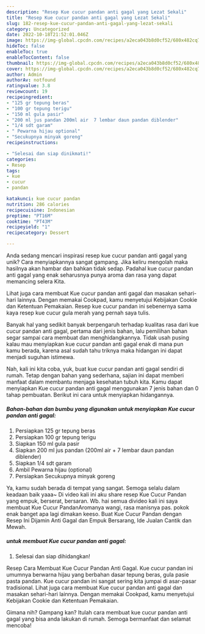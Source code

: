 ```yaml
---
description: "Resep Kue cucur pandan anti gagal yang Lezat Sekali"
title: "Resep Kue cucur pandan anti gagal yang Lezat Sekali"
slug: 182-resep-kue-cucur-pandan-anti-gagal-yang-lezat-sekali
category: Uncategorized
date: 2022-10-18T21:52:01.046Z
image: https://img-global.cpcdn.com/recipes/a2eca043b8d0cf52/680x482cq70/kue-cucur-pandan-anti-gagal-foto-resep-utama.jpg
hideToc: false
enableToc: true
enableTocContent: false
thumbnail: https://img-global.cpcdn.com/recipes/a2eca043b8d0cf52/680x482cq70/kue-cucur-pandan-anti-gagal-foto-resep-utama.jpg
cover: https://img-global.cpcdn.com/recipes/a2eca043b8d0cf52/680x482cq70/kue-cucur-pandan-anti-gagal-foto-resep-utama.jpg
author: Admin
authorAv: notfound
ratingvalue: 3.8
reviewcount: 19
recipeingredient:
- "125 gr tepung beras"
- "100 gr tepung terigu"
- "150 ml gula pasir"
- "200 ml jus pandan 200ml air  7 lembar daun pandan diblender"
- "1/4 sdt garam"
- " Pewarna hijau optional"
- "Secukupnya minyak goreng"
recipeinstructions:

- "Selesai dan siap dinikmati!"
categories:
- Resep
tags:
- kue
- cucur
- pandan

katakunci: kue cucur pandan 
nutrition: 286 calories
recipecuisine: Indonesian
preptime: "PT16M"
cooktime: "PT43M"
recipeyield: "1"
recipecategory: Dessert

---
```





Anda sedang mencari inspirasi resep kue cucur pandan anti gagal yang unik? Cara menyiapkannya sangat gampang. Jika keliru mengolah maka hasilnya akan hambar dan bahkan tidak sedap. Padahal kue cucur pandan anti gagal yang enak seharusnya punya aroma dan rasa yang dapat memancing selera Kita.





Lihat juga cara membuat Kue cucur pandan anti gagal dan masakan sehari-hari lainnya. Dengan memakai Cookpad, kamu menyetujui Kebijakan Cookie dan Ketentuan Pemakaian. Resep kue cucur pandan ini sebenernya sama kaya resep kue cucur gula merah yang pernah saya tulis.

Banyak hal yang sedikit banyak berpengaruh terhadap kualitas rasa dari kue cucur pandan anti gagal, pertama dari jenis bahan, lalu pemilihan bahan segar sampai cara membuat dan menghidangkannya. Tidak usah pusing kalau mau menyiapkan kue cucur pandan anti gagal enak di mana pun kamu berada, karena asal sudah tahu triknya maka hidangan ini dapat menjadi suguhan istimewa.






Nah, kali ini kita coba, yuk, buat kue cucur pandan anti gagal sendiri di rumah. Tetap dengan bahan yang sederhana, sajian ini dapat memberi manfaat dalam membantu menjaga kesehatan tubuh kita. Kamu dapat menyiapkan Kue cucur pandan anti gagal menggunakan 7 jenis bahan dan 0 tahap pembuatan. Berikut ini cara untuk menyiapkan hidangannya.

<!--inarticleads1-->

##### Bahan-bahan dan bumbu yang digunakan untuk menyiapkan Kue cucur pandan anti gagal:

1. Persiapkan 125 gr tepung beras
1. Persiapkan 100 gr tepung terigu
1. Siapkan 150 ml gula pasir
1. Siapkan 200 ml jus pandan (200ml air + 7 lembar daun pandan diblender)
1. Siapkan 1/4 sdt garam
1. Ambil  Pewarna hijau (optional)
1. Persiapkan Secukupnya minyak goreng


Ya, kamu sudah berada di tempat yang sangat. Semoga selalu dalam keadaan baik yaaa~ Di video kali ini aku share resep Kue Cucur Pandan yang empuk, berserat, bersaran. Wb. hai semua divideo kali ini saya membuat Kue Cucur PandanAromanya wangi, rasa manisnya pas. pokok enak banget apa lagi dimakan keeso. Buat Kue Cucur Pandan dengan Resep Ini Dijamin Anti Gagal dan Empuk Bersarang, Ide Jualan Cantik dan Mewah. 

<!--inarticleads2-->

#####  untuk membuat Kue cucur pandan anti gagal:


1. Selesai dan siap dihidangkan!

Resep Cara Membuat Kue Cucur Pandan Anti Gagal. Kue cucur pandan ini umumnya berwarna hijau yang berbahan dasar tepung beras, gula pasie pasta pandan. Kue cucur pandan ini sangat sering kita jumpai di asar-pasar tradisional. Lihat juga cara membuat Kue cucur pandan anti gagal dan masakan sehari-hari lainnya. Dengan memakai Cookpad, kamu menyetujui Kebijakan Cookie dan Ketentuan Pemakaian. 

Gimana nih? Gampang kan? Itulah cara membuat kue cucur pandan anti gagal yang bisa anda lakukan di rumah. Semoga bermanfaat dan selamat mencoba!
